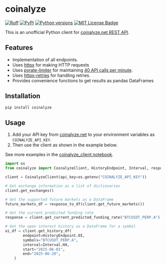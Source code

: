 # coinalyze

[![Ruff][ruff-badge]](https://github.com/astral-sh/ruff)
[![PyPI][pypi-badge]](https://pypi.org/project/coinalyze/)
[![Python versions][python-versions-badge]](https://github.com/ivarurdalen/coinalyze)
[![MIT License Badge][license-badge]][license]

This is an unofficial Python client for [coinalyze.net REST API](https://api.coinalyze.net/v1/doc/).

## Features

- Implementation of all endpoints.
- Uses [httpx](https://www.python-httpx.org/) for making HTTP requests
- Uses [pyrate-limiter](https://github.com/vutran1710/PyrateLimiter/tree/master) for maintaining [40 API calls per minute](https://api.coinalyze.net/v1/doc/).
- Uses [httpx-retries](https://github.com/will-ockmore/httpx-retries) for handling retries.
- Provides convenience functions to get results as pandas DataFrames

## Installation

```bash
pip install coinalyze
```

## Usage

1. Add your API key from [coinalyze.net](https://coinalyze.net/account/api-key/) to your environment variables as `COINALYZE_API_KEY`.
2. Then use the client as shown in the example below.

See more examples in the [coinalyze_client notebook](examples/coinalyze_client.ipynb).

```python
import os
from coinalyze import CoinalyzeClient, HistoryEndpoint, Interval, response_to_df, history_response_to_df

client = CoinalyzeClient(api_key=os.getenv("COINALYZE_API_KEY"))

# Get exchange information as a list of dictionaries
client.get_exchanges()

# Get the supported future markets as a DataFrame
future_markets_df = response_to_df(client.get_future_markets())

# Get the current predicted funding rate
response = client.get_current_predicted_funding_rate("BTCUSDT_PERP.A")

# Get the open interest history as a DataFrame for a symbol
oi_df = client.get_history_df(
        endpoint=HistoryEndpoint.OI,
        symbols="BTCUSDT_PERP.A",
        interval=Interval.H4,
        start="2025-06-01",
        end="2025-06-20",
    )
```

[ruff-badge]: https://img.shields.io/endpoint?url=https://raw.githubusercontent.com/astral-sh/ruff/main/assets/badge/v2.json
[license]: ./LICENSE
[license-badge]: https://img.shields.io/badge/License-MIT-blue.svg
[python-versions-badge]: https://img.shields.io/pypi/pyversions/coinalyze.svg
[pypi-badge]: https://img.shields.io/pypi/coinalyze.svg
